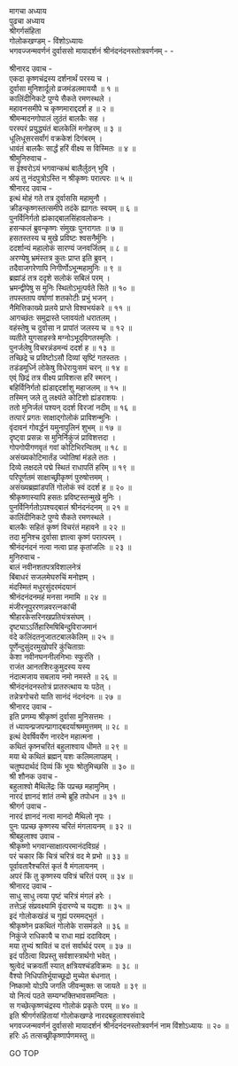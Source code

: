 मागचा अध्याय  
पुढचा अध्याय  
श्रीगर्गसंहिता  
गोलोकखण्डम् - विंशोऽध्यायः  
भगवज्जन्मवर्णनं दुर्वाससो मायादर्शनं श्रीनंदनंदनस्तोत्रवर्णनम् - -  
  
श्रीनारद उवाच -  
एकदा कृष्णचंद्रस्य दर्शनार्थं परस्य च ।  
दुर्वासा मुनिशार्दूलो व्रजमंडलमाययौ ॥ १ ॥  
कालिंदीनिकटे पुण्ये सैकते रमणस्थले ।  
महावनसमीपे च कृष्णमाराद्ददर्श ह ॥ २ ॥  
श्रीमन्मदनगोपालं लुठंतं बालकैः सह ।  
परस्परं प्रयुद्ध्यंतं बालकेलिं मनोहरम् ॥ ३ ॥  
धूलिधूसरसर्वांगं वक्रकेशं दिगंबरम् ।  
धावंतं बालकैः सार्द्धं हरिं वीक्ष्य स विस्मितः ॥ ४ ॥  
श्रीमुनिरुवाच -  
स ईश्वरोऽयं भगवान्कथं बालैर्लुठन् भुवि ।  
अयं तु नंदपुत्रोऽस्ति न श्रीकृष्णः परात्परः ॥ ५ ॥  
श्रीनारद उवाच -  
इत्थं मोहं गते तत्र दुर्वाससि महामुनौ ।  
क्रीडन्कृष्णस्तत्समीपे तदंके ह्यागतः स्वयम् ॥ ६ ॥  
पुनर्विनिर्गतो ह्यंकाद्‌बालसिंहावलोकनः ।  
हसन्कलं ब्रुवन्कृष्णः संमुखः पुनरागतः ॥ ७ ॥  
हसतस्तस्य च मुखे प्रविष्टः श्वसनैर्मुनिः ।  
ददर्शान्यं महालोकं सारण्यं जनवर्जितम् ॥ ८ ॥  
अरण्येषु भ्रमंस्तत्र कुतः प्राप्त इति ब्रुवन् ।  
तदैवाजगरेणापि निगीर्णोऽभून्महामुनिः ॥ ९ ॥  
ब्रह्मांडं तत्र ददृशे सलोकं सबिलं परम् ।  
भ्रमन्द्वीपेषु स मुनिः स्थितोऽभूत्पर्वते सिते ॥ १० ॥  
तपस्तताप वर्षाणां शतकोटीः प्रभुं भजन् ।  
नैमित्तिकाख्ये प्रलये प्राप्ते विश्वभयंकरे ॥ ११ ॥  
आगच्छंतः समुद्रास्ते प्लावयंतो धरातलम् ।  
वहंस्तेषु च दुर्वासा न प्रापांतं जलस्य च ॥ १२ ॥  
व्यतीते युगसाहस्त्रे मग्नोऽभूद्‌विगतस्मृतिः ।  
पुनर्जलेषु विचरन्नंडमन्यं ददर्श ह ॥ १३ ॥  
तच्छिद्रे च प्रविष्टोऽसौ दिव्यां सृष्टिं गतस्ततः ।  
तडंडमूर्ध्नि लोकेषु विधेरायुःसमं चरन् ॥ १४ ॥  
एव्ं छिद्रं तत्र वीक्ष्य प्राविशत्स हरिं स्मरन् ।  
बहिर्विनिर्गतो ह्यंडाद्ददर्शाशु महाजलम् ॥ १५ ॥  
तस्मिन् जले तु लक्ष्यंते कोटिशो ह्यंडराशयः ।  
ततो मुनिर्जलं पश्यन् ददर्श विरजां नदीम् ॥ १६ ॥  
तत्पारं प्रगतः साक्षाद्‌गोलोकं प्राविशन्मुनिः ।  
वृंदावनं गोवर्द्धनं यमुनापुलिनं शुभम् ॥ १७ ॥  
दृष्ट्वा प्रसन्नः स मुनिर्निकुंजं प्राविशत्तदा ।  
गोपगोपीगणवृतं गवां कोटिभिरन्वितम् ॥ १८ ॥  
असंख्यकोटिमार्तंड ज्योतिषां मंडले ततः ।  
दिव्ये लक्षदले पद्मे स्थितं राधापतिं हरिम् ॥ १९ ॥  
परिपूर्णतमं साक्षाच्छ्रीकृष्णं पुरुषोत्तमम् ।  
असंख्यब्रह्मांडपतिं गोलोकं स्वं ददर्श ह ॥ २० ॥  
श्रीकृष्णास्यापि हसतः प्रविष्टस्तन्मुखे मुनिः ।  
पुनर्विनिर्गतोऽपश्यद्‌बालं श्रीनंदनंदनम् ॥ २१ ॥  
कालिंदीनिकटे पुण्ये सैकते रमणस्थले ।  
बालकैः सहितं कृष्णं विचरंतं महावने ॥ २२ ॥  
तदा मुनिश्च दुर्वासा ज्ञात्वा कृष्णं परात्परम् ।  
श्रीनंदनंदनं नत्वा नत्वा प्राह कृतांजलिः ॥ २३ ॥  
मुनिरुवाच -  
बालं नवीनशतपत्रविशालनेत्रं  
     बिंबाधरं सजलमेघरुचिं मनोज्ञम् ।  
मंदस्मितं मधुरसुंदरमंदयानं  
     श्रीनंदनंदनमहं मनसा नमामि ॥ २४ ॥  
मंजीरनूपुररणन्नवरत्नकांची  
     श्रीहारकेसरिनखप्रतियंत्रसंघम् ।  
दृष्ट्याऽऽर्तिहारिमषिबिन्दुविराजमानं  
     वंदे कलिंदतनुजातटबालकेलिम् ॥ २५ ॥  
पूर्णेन्दुसुंदरमुखोपरि कुंचिताग्राः  
     केशा नवीनघननीलनिभाः स्फुरंति ।  
राजंत आनतशिरःकुमुदस्य यस्य  
     नंदात्मजाय सबलाय नमो नमस्ते ॥ २६ ॥  
श्रीनंदनंदनस्तोत्रं प्रातरुत्थाय यः पठेत् ।  
तन्नेत्रगोचरो याति सानंदं नंदनंदनः ॥ २७ ॥  
श्रीनारद उवाच -  
इति प्रणम्य श्रीकृष्णं दुर्वासा मुनिसत्तमः ।  
तं ध्यायन्प्रजपन्प्रागाद्‌बदर्याश्रममुत्तमम् ॥ २८ ॥  
इत्थं देवर्षिवर्येण नारदेन महात्मना ।  
कथितं कृष्नचरितं बहुलाश्वाय धीमते ॥ २९ ॥  
मया थे कथितं ब्रह्मन् यशः कलिमलापहम् ।  
चतुष्पदार्थदं दिव्यं किं भूयः श्रोतुमिच्छसि ॥ ३० ॥  
श्री शौनक उवाच -  
बहुलाश्वो मैथिलेंद्रः किं पप्रच्छ महामुनिम् ।  
नारदं ज्ञानदं शांतं तन्मे ब्रूहि तपोधन ॥ ३१ ॥  
श्रीगर्ग उवाच -  
नारदं ज्ञानदं नत्वा मानदो मैथिलो नृपः ।  
पुनः पप्रच्छ कृष्णस्य चरितं मंगलायनम् ॥ ३२ ॥  
श्रीबहुलाश्व उवाच -  
श्रीकृष्णो भगवान्साक्षात्परमानंदविग्रहं ।  
परं चकार किं चित्रं चरित्रं वद मे प्रभो ॥ ३३ ॥  
पूर्वावतारैश्चरितं कृतं वै मंगलायनम् ।  
अपरं किं तु कृष्णस्य पवित्रं चरितं परम् ॥ ३४ ॥  
श्रीनारद उवाच -  
साधु साधु त्वया पृष्टं चरित्रं मंगलं हरेः ।  
तत्तेऽहं संप्रवक्ष्यामि वृंदारण्ये च यद्यशः ॥ ३५ ॥  
इदं गोलोकखंडं च गुह्यं परममद्‌भुतं ।  
श्रीकृष्णेन प्रकथितं गोलोके रासमंडले ॥ ३६ ॥  
निकुंजे राधिकायै च राधा मह्यं ददाविदम् ।  
मया तुभ्यं श्रावितं च दत्तं सर्वार्थदं परम् ॥ ३७ ॥  
इदं पठित्वा विप्रस्तु सर्वशास्त्रार्थगो भवेत् ।  
श्रुत्वेदं चक्रवर्ती स्यात् क्षत्रियश्चंडविक्रमः ॥ ३८ ॥  
वैश्यो निधिपतिर्भूयाच्छूद्रो मुच्येत बंधनात् ।  
निष्कामो योऽपि जगति जीवन्मुक्तः स जायते ॥ ३९ ॥  
यो नित्यं पठते सम्यग्भक्तिभावसमन्वितः ।  
स गच्छेत्कृष्णचंद्रस्य गोलोकं प्रकृतेः परम् ॥ ४० ॥  
इति श्रीगर्गसंहितायां गोलोकखण्डे नारदबहुलाश्वसंवादे  
भगवज्जन्मवर्णनं दुर्वाससो मायादर्शनं श्रीनंदनंदनस्तोत्रवर्णनं नाम विंशोऽध्यायः ॥ २० ॥  
हरिः ॐ तत्सच्छ्रीकृष्णार्पणमस्तु ॥  
  
GO TOP
